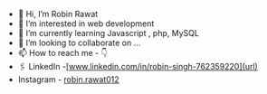 - 👋 Hi, I’m Robin Rawat
- 👀 I’m interested in web development 
- 🌱 I’m currently learning Javascript , php, MySQL
- 💞️ I’m looking to collaborate on ...
- 📫 How to reach me - 👇
- 🖇️ LinkedIn -[www.linkedin.com/in/robin-singh-762359220](url)
-    Instagram - [robin.rawat012](url)

<!---
RobinRwt07/RobinRwt07 is a ✨ special ✨ repository because its `README.md` (this file) appears on your GitHub profile.
You can click the Preview link to take a look at your changes.
--->
